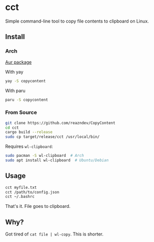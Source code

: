 # cct

Simple command-line tool to copy file contents to clipboard on Linux.

## Install

### Arch

[Aur package](https://aur.archlinux.org/packages/copycontent) 

With yay
```bash
yay -S copycontent
```
With paru
```bash 
paru -S copycontent
```

### From Source
```bash
git clone https://github.com/reazndev/CopyContent
cd cct
cargo build --release
sudo cp target/release/cct /usr/local/bin/
```

Requires `wl-clipboard`:
```bash
sudo pacman -S wl-clipboard  # Arch
sudo apt install wl-clipboard  # Ubuntu/Debian
```

## Usage

```bash
cct myfile.txt
cct /path/to/config.json
cct ~/.bashrc
```

That's it. File goes to clipboard.

## Why?

Got tired of `cat file | wl-copy`. This is shorter.
